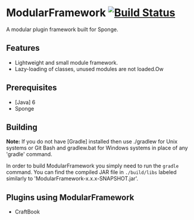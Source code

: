 ModularFramework [![Build Status](https://travis-ci.org/me4502/ModularFramework.svg?branch=master)](https://travis-ci.org/me4502/ModularFramework)
=============
A modular plugin framework built for Sponge.
## Features
* Lightweight and small module framework.
* Lazy-loading of classes, unused modules are not loaded.Ow

## Prerequisites
* [Java] 6
* Sponge

## Building
__Note:__ If you do not have [Gradle] installed then use ./gradlew for Unix systems or Git Bash and gradlew.bat for Windows systems in place of any 'gradle' command.

In order to build ModularFramework you simply need to run the `gradle` command. You can find the compiled JAR file in `./build/libs` labeled similarly to 'ModularFramework-x.x.x-SNAPSHOT.jar'.

## Plugins using ModularFramework
* CraftBook
